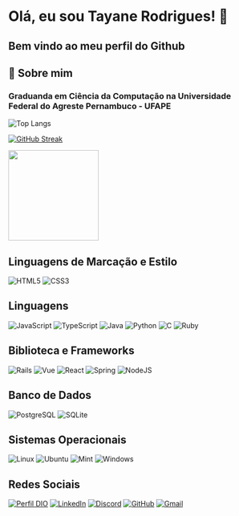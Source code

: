 # **Olá, eu sou Tayane Rodrigues! 👋**
## Bem vindo ao meu perfil do Github

## 🚀 Sobre mim

### Graduanda em Ciência da Computação na Universidade Federal do Agreste Pernambuco - UFAPE

![Top Langs](https://github-readme-stats-git-masterrstaa-rickstaa.vercel.app/api/top-langs/?username=TayaneCibely&bg_color=000&border_color=30A3DC&title_color=E94D5F&text_color=FFF)

[![GitHub Streak](https://streak-stats.demolab.com/?user=TayaneCibely&theme=bear&background=000&border=30A3DC&dates=FFF)](https://git.io/streak-stats)

<img loading="lazy" height="180em" src="https://github-readme-stats.vercel.app/api?username=TayaneCibely&show_icons=true&theme=dracula&include_all_commits=true&count_private=true"/>


## Linguagens de Marcação e Estilo
![HTML5](https://img.shields.io/badge/HTML5-E34F26?style=for-the-badge&logo=html5&logoColor=white)
![CSS3](https://img.shields.io/badge/CSS3-1572B6?style=for-the-badge&logo=css3&logoColor=white)

## Linguagens

![JavaScript](https://img.shields.io/badge/JavaScript-F7DF1E?style=for-the-badge&logo=javascript&logoColor=black)
![TypeScript](https://img.shields.io/badge/TypeScript-007ACC?style=for-the-badge&logo=typescript&logoColor=white)
![Java](https://img.shields.io/badge/java-%23ED8B00.svg?style=for-the-badge&logo=openjdk&logoColor=white)
![Python](https://img.shields.io/badge/python-3670A0?style=for-the-badge&logo=python&logoColor=ffdd54)
![C](https://img.shields.io/badge/C-00599C?style=for-the-badge&logo=c&logoColor=white)
![Ruby](https://img.shields.io/badge/Ruby-CC342D?style=for-the-badge&logo=ruby&logoColor=white)

 <!--START_SECTION:waka-->

<!--END_SECTION:waka-->

## Biblioteca e Frameworks

![Rails](https://img.shields.io/badge/rails-%23CC0000.svg?style=for-the-badge&logo=ruby-on-rails&logoColor=white)
![Vue](https://img.shields.io/badge/vuejs-%2335495e.svg?style=for-the-badge&logo=vuedotjs&logoColor=%234FC08D)
![React](https://img.shields.io/badge/React-20232A?style=for-the-badge&logo=react&logoColor=61DAFB)
![Spring](https://img.shields.io/badge/spring-%236DB33F.svg?style=for-the-badge&logo=spring&logoColor=white)
![NodeJS](https://img.shields.io/badge/node.js-6DA55F?style=for-the-badge&logo=node.js&logoColor=white)

## Banco de Dados

![PostgreSQL](https://img.shields.io/badge/PostgreSQL-000?style=for-the-badge&logo=postgresql)
![SQLite](https://img.shields.io/badge/SQLite-000?style=for-the-badge&logo=sqlite&logoColor=07405E)

## Sistemas Operacionais
![Linux](https://img.shields.io/badge/Linux-000?style=for-the-badge&logo=linux&logoColor=FCC624)
![Ubuntu](https://img.shields.io/badge/Ubuntu-35495E?style=for-the-badge&logo=ubuntu&logoColor=2CA5E0)
![Mint](https://img.shields.io/badge/Linux%20Mint-87CF3E?style=for-the-badge&logo=Linux%20Mint&logoColor=white)	
![Windows](https://img.shields.io/badge/Windows-000?style=for-the-badge&logo=windows&logoColor=2CA5E0)

## Redes Sociais

[![Perfil DIO](https://img.shields.io/badge/-Meu%20Perfil%20na%20DIO-0077B5?style=for-the-badge&logo=gitbook&logoColor=white)](https://www.dio.me/users/tayanerodrigues2001)
[![LinkedIn](https://img.shields.io/badge/LinkedIn-0077B5?style=for-the-badge&logo=linkedin&logoColor=white)](https://www.linkedin.com/intayane-cibely-rodrigues/)
[![Discord](https://img.shields.io/badge/Discord-7289DA?style=for-the-badge&logo=discord&logoColor=white)](https://discord.com/channels/@hayan6571/)
[![GitHub](https://img.shields.io/badge/GitHub-100000?style=for-the-badge&logo=github&logoColor=white)](https://github.com/TayaneCibely)
[![Gmail](https://img.shields.io/badge/Gmail-333333?style=for-the-badge&logo=gmail&logoColor=red)](mailto:tayane.cibely@ufape.edu.br)
